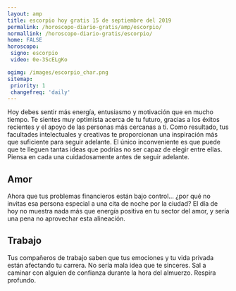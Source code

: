 ```yaml
---
layout: amp
title: escorpio hoy gratis 15 de septiembre del 2019 
permalink: /horoscopo-diario-gratis/amp/escorpio/
normallink: /horoscopo-diario-gratis/escorpio/
home: FALSE
horoscopo:
 signo: escorpio
 video: 0e-3ScELgKo

ogimg: /images/escorpio_char.png
sitemap:
 priority: 1
 changefreq: 'daily'
---
```



Hoy debes sentir más energía, entusiasmo y motivación que en mucho tiempo. Te sientes muy optimista acerca de tu futuro, gracias a los éxitos recientes y el apoyo de las personas más cercanas a ti. Como resultado, tus facultades intelectuales y creativas te proporcionan una inspiración más que suficiente para seguir adelante. El único inconveniente es que puede que te lleguen tantas ideas que podrías no ser capaz de elegir entre ellas. Piensa en cada una cuidadosamente antes de seguir adelante.

## Amor

Ahora que tus problemas financieros están bajo control... ¿por qué no invitas esa persona especial a una cita de noche por la ciudad? El día de hoy no muestra nada más que energía positiva en tu sector del amor, y sería una pena no aprovechar esta alineación.

## Trabajo

Tus compañeros de trabajo saben que tus emociones y tu vida privada están afectando tu carrera. No sería mala idea que te sinceres. Sal a caminar con alguien de confianza durante la hora del almuerzo. Respira profundo.